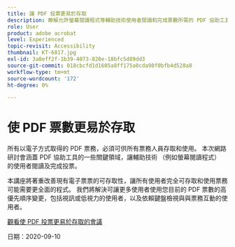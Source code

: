 ```yaml
---
title: 讓 PDF 投票更易於存取
description: 瞭解允許螢幕閱讀程式等輔助技術使用者閱讀和完成票數所需的 PDF 協助工具重要領域。
role: User
product: adobe acrobat
level: Experienced
topic-revisit: Accessibility
thumbnail: KT-6817.jpg
exl-id: 3a8eff2f-1b39-4073-828e-18bfc5d89dd3
source-git-commit: 018cbcfd1d1605a8ff175a0cda98f0bfb4d528a8
workflow-type: tm+mt
source-wordcount: '172'
ht-degree: 0%

---
```


# 使 PDF 票數更易於存取

所有以電子方式取得的 PDF 票務，必須可供所有票務人員存取和使用。 本次網路研討會涵蓋 PDF 協助工具的一些關鍵領域，讓輔助技術 （例如螢幕閱讀程式） 的使用者閱讀及完成投票。

本講座將著重改善現有電子票票的可存取性，讓所有使用者完全可存取和使用票務可能需要更全面的程式。 我們將解決可讓更多使用者使用您目前的 PDF 票數的高優先順序變更，包括視訊或低視力的使用者，以及依賴鍵盤檢視與與票務互動的使用者。

[觀看使 PDF 投票更易於存取的會議](https://event.on24.com/wcc/r/2620020/599427B9BC7DA6BB34A4D46EB0EB1F63)

日期：2020-09-10
